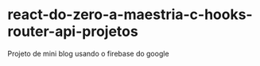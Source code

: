 # react-do-zero-a-maestria-c-hooks-router-api-projetos
Projeto de mini blog usando o firebase do google
